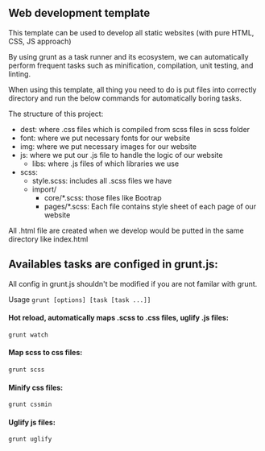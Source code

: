 ## Web development template
This template can be used to develop all static websites (with pure HTML, CSS, JS approach) 

By using grunt as a task runner and its ecosystem, we can automatically perform frequent tasks such as minification, compilation, unit testing, and linting.

When using this template, all thing you need to do is put files into correctly directory and run the below commands for automatically boring tasks.

The structure of this project:
- dest: where .css files which is compiled from scss files in scss folder
- font: where we put necessary fonts for our website
- img: where we put necessary images for our website
- js: where we put our .js file to handle the logic of our website
  - libs: where .js files of which libraries we use
- scss:
  - style.scss: includes all .scss files we have
  - import/
    - core/*.scss: those files like Bootrap
    - pages/*.scss: Each file contains style sheet of each page of our website

All .html file are created when we develop would be putted in the same directory like index.html

## Availables tasks are configed in grunt.js:

All config in grunt.js shouldn't be modified if you are not familar with grunt. 

Usage
```grunt [options] [task [task ...]]```

#### Hot reload, automatically maps .scss to .css files, uglify .js files:
```grunt watch```

#### Map scss to css files:
```grunt scss```

#### Minify css files:
```grunt cssmin```

#### Uglify js files:
```grunt uglify```
